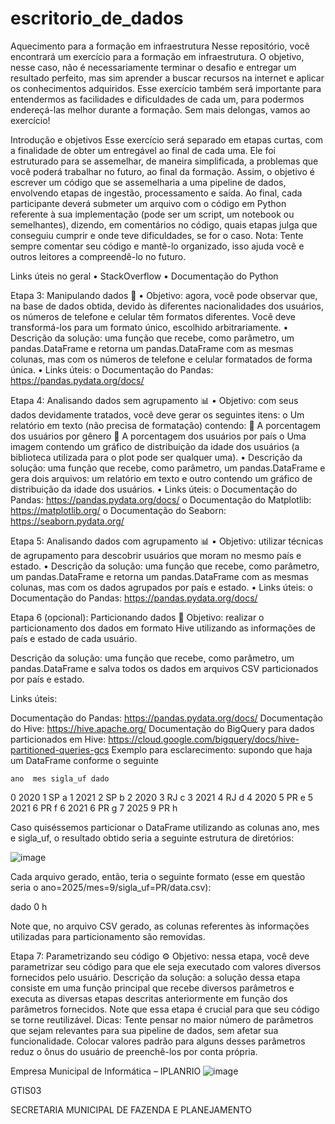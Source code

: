 # escritorio_de_dados

Aquecimento para a formação em infraestrutura
Nesse repositório, você encontrará um exercício para a formação em infraestrutura. O objetivo, nesse caso, não é necessariamente terminar o desafio e entregar um resultado perfeito, mas sim aprender a buscar recursos na internet e aplicar os conhecimentos adquiridos. Esse exercício também será importante para entendermos as facilidades e dificuldades de cada um, para podermos endereçá-las melhor durante a formação.
Sem mais delongas, vamos ao exercício!

Introdução e objetivos
Esse exercício será separado em etapas curtas, com a finalidade de obter um entregável ao final de cada uma. Ele foi estruturado para se assemelhar, de maneira simplificada, a problemas que você poderá trabalhar no futuro, ao final da formação.
Assim, o objetivo é escrever um código que se assemelharia a uma pipeline de dados, envolvendo etapas de ingestão, processamento e saída.
Ao final, cada participante deverá submeter um arquivo com o código em Python referente à sua implementação (pode ser um script, um notebook ou semelhantes), dizendo, em comentários no código, quais etapas julga que conseguiu cumprir e onde teve dificuldades, se for o caso.
Nota: Tente sempre comentar seu código e mantê-lo organizado, isso ajuda você e outros leitores a compreendê-lo no futuro.

Links úteis no geral
•	StackOverflow
•	Documentação do Python

Etapa 3: Manipulando dados 📝
•	Objetivo: agora, você pode observar que, na base de dados obtida, devido às diferentes nacionalidades dos usuários, os números de telefone e celular têm formatos diferentes. Você deve transformá-los para um formato único, escolhido arbitrariamente.
•	Descrição da solução: uma função que recebe, como parâmetro, um pandas.DataFrame e retorna um pandas.DataFrame com as mesmas colunas, mas com os números de telefone e celular formatados de forma única.
•	Links úteis:
o	Documentação do Pandas: https://pandas.pydata.org/docs/

Etapa 4: Analisando dados sem agrupamento 📊
•	Objetivo: com seus dados devidamente tratados, você deve gerar os seguintes itens:
o	Um relatório em texto (não precisa de formatação) contendo:
	A porcentagem dos usuários por gênero
	A porcentagem dos usuários por país
o	Uma imagem contendo um gráfico de distribuição da idade dos usuários (a biblioteca utilizada para o plot pode ser qualquer uma).
•	Descrição da solução: uma função que recebe, como parâmetro, um pandas.DataFrame e gera dois arquivos: um relatório em texto e outro contendo um gráfico de distribuição da idade dos usuários.
•	Links úteis:
o	Documentação do Pandas: https://pandas.pydata.org/docs/
o	Documentação do Matplotlib: https://matplotlib.org/
o	Documentação do Seaborn: https://seaborn.pydata.org/

Etapa 5: Analisando dados com agrupamento 📊
•	Objetivo: utilizar técnicas de agrupamento para descobrir usuários que moram no mesmo país e estado.
•	Descrição da solução: uma função que recebe, como parâmetro, um pandas.DataFrame e retorna um pandas.DataFrame com as mesmas colunas, mas com os dados agrupados por país e estado.
•	Links úteis:
o	Documentação do Pandas: https://pandas.pydata.org/docs/

Etapa 6 (opcional): Particionando dados 🎼
Objetivo: realizar o particionamento dos dados em formato Hive utilizando as informações de país e estado de cada usuário.

Descrição da solução: uma função que recebe, como parâmetro, um pandas.DataFrame e salva todos os dados em arquivos CSV particionados por país e estado.

Links úteis:

Documentação do Pandas: https://pandas.pydata.org/docs/
Documentação do Hive: https://hive.apache.org/
Documentação do BigQuery para dados particionados em Hive: https://cloud.google.com/bigquery/docs/hive-partitioned-queries-gcs
Exemplo para esclarecimento: supondo que haja um DataFrame conforme o seguinte

    ano  mes sigla_uf dado
0  2020    1       SP    a
1  2021    2       SP    b
2  2020    3       RJ    c
3  2021    4       RJ    d
4  2020    5       PR    e
5  2021    6       PR    f
6  2021    6       PR    g
7  2025    9       PR    h

Caso quiséssemos particionar o DataFrame utilizando as colunas ano, mes e sigla_uf, o resultado obtido seria a seguinte estrutura de diretórios:

![image](https://user-images.githubusercontent.com/26438487/191784908-462bd5d8-2ac8-486d-b810-4fcbc4cf6d2a.png)

Cada arquivo gerado, então, teria o seguinte formato (esse em questão seria o ano=2025/mes=9/sigla_uf=PR/data.csv):

  dado
0    h

Note que, no arquivo CSV gerado, as colunas referentes às informações utilizadas para particionamento são removidas.

Etapa 7: Parametrizando seu código ⚙️
Objetivo: nessa etapa, você deve parametrizar seu código para que ele seja executado com valores diversos fornecidos pelo usuário.
Descrição da solução: a solução dessa etapa consiste em uma função principal que recebe diversos parâmetros e executa as diversas etapas descritas anteriormente em função dos parâmetros fornecidos. Note que essa etapa é crucial para que seu código se torne reutilizável.
Dicas:
Tente pensar no maior número de parâmetros que sejam relevantes para sua pipeline de dados, sem afetar sua funcionalidade.
Colocar valores padrão para alguns desses parâmetros reduz o ônus do usuário de preenchê-los por conta própria.


Empresa Municipal de Informática – IPLANRIO 
![image](https://user-images.githubusercontent.com/26438487/191785515-9d9a6567-6de3-436a-9968-0cd00f5c550a.png)

GTIS03

SECRETARIA MUNICIPAL DE FAZENDA E PLANEJAMENTO





